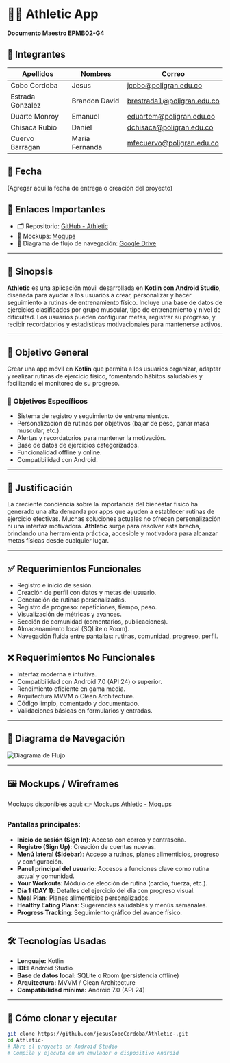 # 🏋️‍♂️ Athletic App

**Documento Maestro EPMB02-G4**

## 👤 Integrantes

| Apellidos        | Nombres        | Correo                                                          |
| ---------------- | -------------- | --------------------------------------------------------------- |
| Cobo Cordoba     | Jesus          | [jcobo@poligran.edu.co](mailto:jcobo@poligran.edu.co)           |
| Estrada Gonzalez | Brandon David  | [brestrada1@poligran.edu.co](mailto:brestrada1@poligran.edu.co) |
| Duarte Monroy    | Emanuel        | [eduartem@poligran.edu.co](mailto:eduartem@poligran.edu.co)     |
| Chisaca Rubio    | Daniel         | [dchisaca@poligran.edu.co](mailto:dchisaca@poligran.edu.co)     |
| Cuervo Barragan  | Maria Fernanda | [mfecuervo@poligran.edu.co](mailto:mfecuervo@poligran.edu.co)   |

## 📅 Fecha

(Agregar aquí la fecha de entrega o creación del proyecto)

## 🔗 Enlaces Importantes

* 🗂️ Repositorio: [GitHub - Athletic](https://github.com/jesusCoboCordoba/Athletic-.git)
* 🎨 Mockups: [Moqups](https://app.moqups.com/Wsrl0QGXTtpN00ltOz9oN1blSGyQpWiw/view/page/a7bc758b4)
* 🔄 Diagrama de flujo de navegación: [Google Drive](https://drive.google.com/file/d/1Mvg0SGpya7IOUU8y2xJnJ2pawN_tSdot/view?usp=sharing)

---

## 📘 Sinopsis

**Athletic** es una aplicación móvil desarrollada en **Kotlin con Android Studio**, diseñada para ayudar a los usuarios a crear, personalizar y hacer seguimiento a rutinas de entrenamiento físico. Incluye una base de datos de ejercicios clasificados por grupo muscular, tipo de entrenamiento y nivel de dificultad. Los usuarios pueden configurar metas, registrar su progreso, y recibir recordatorios y estadísticas motivacionales para mantenerse activos.

---

## 🎯 Objetivo General

Crear una app móvil en **Kotlin** que permita a los usuarios organizar, adaptar y realizar rutinas de ejercicio físico, fomentando hábitos saludables y facilitando el monitoreo de su progreso.

### 🎯 Objetivos Específicos

* Sistema de registro y seguimiento de entrenamientos.
* Personalización de rutinas por objetivos (bajar de peso, ganar masa muscular, etc.).
* Alertas y recordatorios para mantener la motivación.
* Base de datos de ejercicios categorizados.
* Funcionalidad offline y online.
* Compatibilidad con Android.

---

## 🧠 Justificación

La creciente conciencia sobre la importancia del bienestar físico ha generado una alta demanda por apps que ayuden a establecer rutinas de ejercicio efectivas. Muchas soluciones actuales no ofrecen personalización ni una interfaz motivadora. **Athletic** surge para resolver esta brecha, brindando una herramienta práctica, accesible y motivadora para alcanzar metas físicas desde cualquier lugar.

---

## ✅ Requerimientos Funcionales

* Registro e inicio de sesión.
* Creación de perfil con datos y metas del usuario.
* Generación de rutinas personalizadas.
* Registro de progreso: repeticiones, tiempo, peso.
* Visualización de métricas y avances.
* Sección de comunidad (comentarios, publicaciones).
* Almacenamiento local (SQLite o Room).
* Navegación fluida entre pantallas: rutinas, comunidad, progreso, perfil.

## ❌ Requerimientos No Funcionales

* Interfaz moderna e intuitiva.
* Compatibilidad con Android 7.0 (API 24) o superior.
* Rendimiento eficiente en gama media.
* Arquitectura MVVM o Clean Architecture.
* Código limpio, comentado y documentado.
* Validaciones básicas en formularios y entradas.

---

## 🧭 Diagrama de Navegación

![Diagrama de Flujo](https://drive.google.com/uc?id=1Mvg0SGpya7IOUU8y2xJnJ2pawN_tSdot)

---

## 🖼️ Mockups / Wireframes

Mockups disponibles aquí:
👉 [Mockups Athletic - Moqups](https://app.moqups.com/Wsrl0QGXTtpN00ltOz9oN1blSGyQpWiw/view/page/a7bc758b4)

### Pantallas principales:

* **Inicio de sesión (Sign In)**: Acceso con correo y contraseña.
* **Registro (Sign Up)**: Creación de cuentas nuevas.
* **Menú lateral (Sidebar)**: Acceso a rutinas, planes alimenticios, progreso y configuración.
* **Panel principal del usuario**: Accesos a funciones clave como rutina actual y comunidad.
* **Your Workouts**: Módulo de elección de rutina (cardio, fuerza, etc.).
* **Día 1 (DAY 1)**: Detalles del ejercicio del día con progreso visual.
* **Meal Plan**: Planes alimenticios personalizados.
* **Healthy Eating Plans**: Sugerencias saludables y menús semanales.
* **Progress Tracking**: Seguimiento gráfico del avance físico.

---

## 🛠️ Tecnologías Usadas

* **Lenguaje:** Kotlin
* **IDE:** Android Studio
* **Base de datos local:** SQLite o Room (persistencia offline)
* **Arquitectura:** MVVM / Clean Architecture
* **Compatibilidad mínima:** Android 7.0 (API 24)

---

## 🧪 Cómo clonar y ejecutar

```bash
git clone https://github.com/jesusCoboCordoba/Athletic-.git
cd Athletic-
# Abre el proyecto en Android Studio
# Compila y ejecuta en un emulador o dispositivo Android
```
